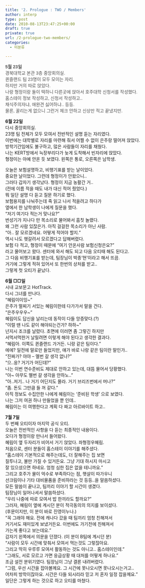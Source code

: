 ```yaml
---
title: '2. Prologue : TWO / Members'
author: interp
type: post
date: 2010-08-13T23:47:25+00:00
draft: true
private: true
url: /2-prologue-two-members/
categories:
  - 미분류

---
```

<span class="Apple-style-span" style="color: rgb(80, 80, 80); font-family: tahoma, verdana, sans-serif, 굴림, Gulim; "><strong>5월 23일</strong><br /> 경북대학교 본관 3층 중앙회의실.<br /> 퀸즐랜드 팀 23명이 모두 모이는 자리.<br /> 하지만 거의 따로 앉았다.<br /> 나랑 형정이랑 둘이&nbsp;떡하니 다른곳에 앉아서 호주대학 신청서를 작성했다.<br /> 홈스테이 정보 작성하고, 신청서 작성하고..<br /> 채식주의자냐, 애완견 싫어하냐.. 등등.<br /> 물론, 꿀리는게 없으니 그런거 체크 안하고 신상만 적고 끝냈지만.</p> 

<p>
  <strong>6월 22일</strong><br /> 다시 중앙회의실.<br /> 23명 팀 전체가 모두 모여서 전반적인 설명 듣는 자리였다.<br /> 이번에는 대학별로 자리를 마련해 줘서 어쩔 수 없이 은주랑 떨어져 앉았다.<br /> 방학기간임에도 불구하고, 많은 사람들이 자리를 채웠다.<br /> 나는 KERT방에서 늑장부리다가 늦게 도착해서 빈자리에 앉았다.<br /> 형정이는 아예 안온 듯 보였다. 왼쪽은 통로, 오른쪽은 남학생.
</p>

<p>
  오늘은 보험설명하고, 비행기표를 받는 날이었다.<br /> 중요한 날이었다. 그런데 형정이가 안왔으니..<br /> 그러다 갑자기 생각났다. 형정이 지금 농활간 거..<br /> (전에 이름 적을 때도 내가 대신 적어 줬었다.)<br /> 뭐 일단 설명 다 듣고 질문 하기로 했다.<br /> 보험용지를 나눠주는데 죽 읽고 나서 적을려고 하다가<br /> 옆에서 한 남학생이 나에게 질문을 했다.<br /> &#8220;저기 여기다 적는거 맞나요?&#8221;<br /> 번성기가 지나다 만 목소리로 물어봐서 흠칫 놀랬다.<br /> 왜 그런 사람 있잖은가. 아직 걸걸한 목소리가 아닌 사람.<br /> &#8220;아.. 잘 모르겠네요. 어떻게 적어야 할지.&#8221;<br /> 역시 나도 헷갈려서 모르겠다고 답해버렸다.&nbsp;<br /> 보험 다 적고, 형정이 때문에 &#8220;여기 안온사람 보험신청은요?&#8221;<br /> 라고 물어보고 왔다. 센터에 와서 해도 되고 다음 오티때 해도 된다고.<br /> 그 다음 비행기표를 받는데, 팀장님이 박종&#8217;현&#8217;이라고 해서 뜨끔.<br /> 거기에 그렇게 적혀 있어서 또 한번의 상처를 받고..<br /> 그렇게 첫 오티가 끝났다.
</p>

<p>
  <strong>6월 □□일</strong><br /> 시내 교보문고 HotTrack.<br /> 다시 그녀를 만나다.<br /> &#8220;혜림이이잉~&#8221;<br /> 은주가 멀찌기 서있는 혜림이한테 다가가서 말을 건다.<br /> &#8220;은주우우우~&#8221;<br /> 혜림이도 답신을 날리는데 동작이 다들 앙증맞다.(?)<br /> &#8220;이럴 땐 나도 같이 해야되는건가? 하하~&#8221;<br /> 넌지시 조크를 날렸다. 초면에 이러면 좀 그렇긴 하지만<br /> 서먹서먹한거 날릴려면 이렇게 해야 된다고 생각한 결과다.<br /> &#8220;혜림아. 이쪽도 퀸즐랜드 가거든. 니랑 같은 팀이다.&#8221;<br /> 에에? 일전에 말로만 들었지만, 얘가 바로 나랑 같은 팀이란 말인가..<br /> &#8220;진짜가? 야야 &#8211; 멜번 갈 생각 없나?&#8221;<br /> &#8220;으..응? 거기가 어딘데?&#8221;<br /> 나는 이번 연수준비도 제대로 안하고 있는데, 대뜸 물어서 당황했다.<br /> &#8220;아~ 아무도 멜번 갈 생각을 안하노..&#8221;<br /> &#8220;아..저기.. 나 거기 어딘지도 몰라. 거기 브리즈번에서 머나?&#8221;<br /> &#8220;좀. 돈도 그만큼 들 꺼 같다.&#8221;<br /> 아직 정보도 수집안한 나에게 혜림이는 &#8216;준비된 학생&#8217; 으로 보였다.<br /> 나는 그저 여권 하나 만들었을 뿐 인데..<br /> 혜림이는 이 여행한다고 계획 다 짜고 아르바이트 하고..
</p>

<p>
  <strong>7월 7일</strong><br /> 두 번째 오티이자 마지막 공식 오티.<br /> 오늘은 전반적인 사항을 다 듣는 최종적인 내용이다.<br /> 오다가 형정이랑 만나서 들어왔다.<br /> 혜림이 옆 두자리가 비어서 거기 앉았다. 좌형정우혜림.<br /> 처음으로, 센터 분들이 홈스테이 이야기를 해주셨다.<br /> &#8220;홈스테이 기본적으로 해주는데도, 더 잘해주는 집 보면<br /> 질투나고, 불만 가질 수 있거든요. 그냥 기대 하시지 마시고<br /> 잘 있으셨으면 하네요. 엄청 심한 집은 없을 테니까요.&#8221;<br /> 그리고 호주가 물이 억수로 부족하다는 점, 햇살이 따가우니<br /> 선크림이나 기타 대비물품을 준비하라는 것 등등..을 말씀하셨다.<br /> 모든 말씀이 끝나고, 팀끼리 이야기 할 시간이 생겼다.<br /> 팀장님이 일어나셔서 말씀하셨다.<br /> &#8220;우리 나중에 따로 모여서 밥 한끼라도 할까요?&#8221;<br /> 그러자, 혜림이 옆에 계시던 분이 적극동의의 의지를 보이셨다.<br /> (후문이지만, 이 분이 바로 진영이누나.)<br /> &#8220;꼭 그래야 해요. 전에 캐나다 갔을 때 팀끼리 엄청 친해져서<br /> 거기서도 재미있게 보냈거든요. 이번에도 가기전에 친해져서<br /> 가는게 좋다고 보는데요.&#8221;<br /> 갑자기 왼쪽에서 의문을 던졌다. (이 분이 B팀에 계시던 분)<br /> &#8220;사람이 모두 시간에 맞춰서 모여서 먹는것도 그렇잖아요.<br /> 그리고 딱히 우루루 모여서 활동하는 것도 아니고.. 홈스테이인데.&#8221;<br /> &#8220;그래도, 서로 모르고 가면 응급상황 때 대처를 어떻게 하나요.&#8221;<br /> 조금 설전 분위기였다. 팀장님이 그냥 결론 내려버렸다.<br /> &#8220;그럼, 우선 시간을 잡아볼께요. 그 시간에 못나오시면 못나오시는거고..<br /> 어차피 방학이잖아요. 시간은 다들 되시리라 믿고 저 혼자 일정 잡을께요.&#8221;<br /> 일단은 그렇게 하는 것으로 하고 오티를 마쳤다.</span>
</p>